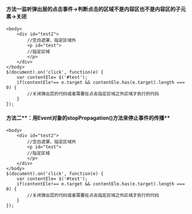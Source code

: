 #### 方法一**监听弹出层的点击事件->判断点击的区域不是内容区也不是内容区的子元素->关闭** 
```html+javascript
<body>
    <div id="test2">
        //空白遮罩、指定区域外
        <p id="test">
        //指定区域
        </p>
    </div>
</body>
$(document).on('click', function(e) {
    var contentEle= $('#test');
    if(contentEle!== e.target && contentEle.has(e.target).length === 0) {
        //关闭弹出层的代码或者需要在点击指定区域之外区域才执行的代码
    }
});
```
#### 方法二**：用Event对象的stopPropagation()方法来停止事件的传播**

```html+javascript
<body>
    <div id="test2">
        //空白遮罩、指定区域外
        <p id="test">
        //指定区域
        </p>
    </div>
</body>
$(document).on('click', function(e) {
    var contentEle= $('#test');
    if(contentEle!== e.target && contentEle.has(e.target).length === 0) {
        //关闭弹出层的代码或者需要在点击指定区域之外区域才执行的代码
    }
});
```

